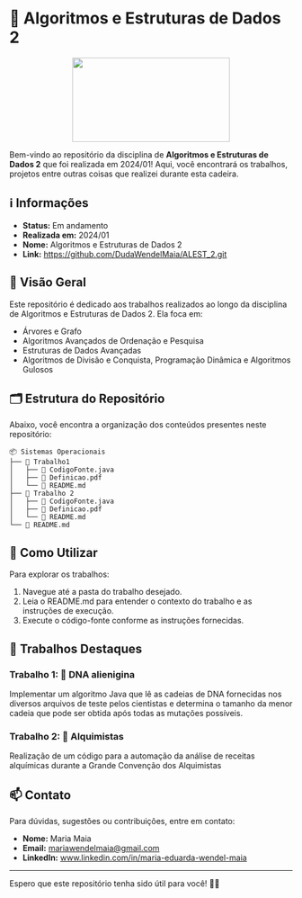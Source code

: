 # 📑 Algoritmos e Estruturas de Dados 2

<div align="center">
 <img height=150 width=280 src="https://hermes.dio.me/articles/cover/a3f96e47-8696-49c0-a776-c9f065667cb7.png">
</div>

Bem-vindo ao repositório da disciplina de **Algoritmos e Estruturas de Dados 2** que foi realizada em 2024/01! Aqui, você encontrará os trabalhos, projetos entre outras coisas que realizei durante esta cadeira.

## ℹ️ Informações

- **Status:** Em andamento
- **Realizada em:** 2024/01
- **Nome:** Algoritmos e Estruturas de Dados 2
- **Link:** https://github.com/DudaWendelMaia/ALEST_2.git

## 🌟 Visão Geral

Este repositório é dedicado aos trabalhos realizados ao longo da disciplina de Algoritmos e Estruturas de Dados 2. Ela foca em:

- Árvores e Grafo
- Algoritmos Avançados de Ordenação e Pesquisa
- Estruturas de Dados Avançadas
- Algoritmos de Divisão e Conquista, Programação Dinâmica e Algoritmos Gulosos

## 🗂️ Estrutura do Repositório

Abaixo, você encontra a organização dos conteúdos presentes neste repositório:

```
📦 Sistemas Operacionais
├── 📁 Trabalho1
│   ├── 📄 CodigoFonte.java
│   ├── 📄 Definicao.pdf
│   └── 📄 README.md
├── 📁 Trabalho 2
│   ├── 📄 CodigoFonte.java
│   ├── 📄 Definicao.pdf
│   └── 📄 README.md
└── 📄 README.md
```

## 🔧 Como Utilizar

Para explorar os trabalhos:

1. Navegue até a pasta do trabalho desejado.
2. Leia o README.md para entender o contexto do trabalho e as instruções de execução.
3. Execute o código-fonte conforme as instruções fornecidas.

## 🚀 Trabalhos Destaques

### Trabalho 1: 🧬 DNA alienigina
Implementar um algoritmo Java que lê as cadeias de DNA fornecidas nos diversos arquivos de teste pelos cientistas e determina o tamanho da menor cadeia que pode ser obtida após todas as mutações possíveis.

### Trabalho 2: 🏰 Alquimistas
Realização de um código para a automação da análise de receitas alquímicas durante a Grande Convenção dos Alquimistas

## 📫 Contato

Para dúvidas, sugestões ou contribuições, entre em contato:

- **Nome:** Maria Maia
- **Email:** mariawendelmaia@gmail.com
- **LinkedIn:** www.linkedin.com/in/maria-eduarda-wendel-maia

---

Espero que este repositório tenha sido útil para você!  🚀✨

